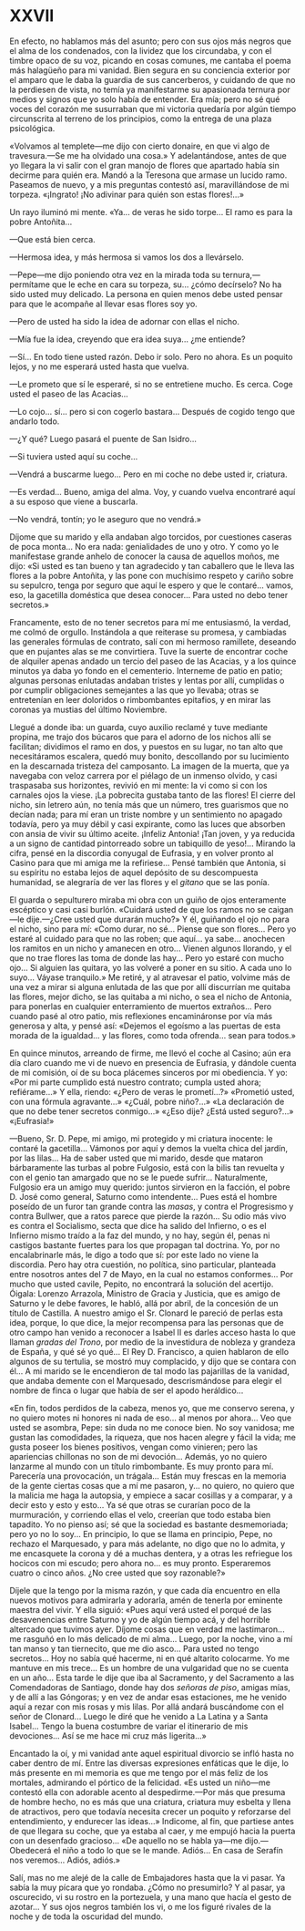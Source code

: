 # XXVII

En efecto, no hablamos más del asunto; pero con sus ojos más negros que el alma
de los condenados, con la lividez que los circundaba, y con el timbre opaco de
su voz, picando en cosas comunes, me cantaba el poema más halagüeño para mi
vanidad. Bien segura en su conciencia exterior por el amparo que le daba la
guardia de sus cancerberos, y cuidando de que no la perdiesen de vista, no
temía ya manifestarme su apasionada ternura por medios y signos que yo solo
había de entender. Era mía; pero no sé qué voces del corazón me susurraban que
mi victoria quedaría por algún tiempo circunscrita al terreno de los
principios, como la entrega de una plaza psicológica.

«Volvamos al templete—me dijo con cierto donaire, en que vi algo de
travesura.—Se me ha olvidado una cosa.» Y adelantándose, antes de que yo
llegara la vi salir con el gran manojo de flores que apartado había sin decirme
para quién era. Mandó a la Teresona que armase un lucido ramo. Paseamos de
nuevo, y a mis preguntas contestó así, maravillándose de mi torpeza. «¡Ingrato!
¡No adivinar para quién son estas flores!...»

Un rayo iluminó mi mente. «Ya... de veras he sido torpe... El ramo es para la
pobre Antoñita...

—Que está bien cerca.

—Hermosa idea, y más hermosa si vamos los dos a llevárselo.

—Pepe—me dijo poniendo otra vez en la mirada toda su ternura,—permítame que le
eche en cara su torpeza, su... ¿cómo decírselo? No ha sido usted muy delicado.
La persona en quien menos debe usted pensar para que le acompañe al llevar esas
flores soy yo.

—Pero de usted ha sido la idea de adornar con ellas el nicho.

—Mía fue la idea, creyendo que era idea suya... ¿me entiende?

—Sí... En todo tiene usted razón. Debo ir solo. Pero no ahora. Es un poquito
lejos, y no me esperará usted hasta que vuelva.

—Le prometo que sí le esperaré, si no se entretiene mucho. Es cerca. Coge usted
el paseo de las Acacias...

—Lo cojo... sí... pero si con cogerlo bastara... Después de cogido tengo que
andarlo todo.

—¿Y qué? Luego pasará el puente de San Isidro...

—Si tuviera usted aquí su coche...

—Vendrá a buscarme luego... Pero en mi coche no debe usted ir, criatura.

—Es verdad... Bueno, amiga del alma. Voy, y cuando vuelva encontraré aquí a su
esposo que viene a buscarla.

—No vendrá, tontín; yo le aseguro que no vendrá.»

Díjome que su marido y ella andaban algo torcidos, por cuestiones caseras de
poca monta... No era nada: genialidades de uno y otro. Y como yo le manifestase
grande anhelo de conocer la causa de aquellos moños, me dijo: «Si usted es tan
bueno y tan agradecido y tan caballero que le lleva las flores a la pobre
Antoñita, y las pone con muchísimo respeto y cariño sobre su sepulcro, tenga
por seguro que aquí le espero y que le contaré... vamos, eso, la gacetilla
doméstica que desea conocer... Para usted no debo tener secretos.»

Francamente, esto de no tener secretos para mí me entusiasmó, la verdad, me
colmó de orgullo. Instándola a que reiterase su promesa, y cambiadas las
generales fórmulas de contrato, salí con mi hermoso ramillete, deseando que en
pujantes alas se me convirtiera. Tuve la suerte de encontrar coche de alquiler
apenas andado un tercio del paseo de las Acacias, y a los quince minutos ya
daba yo fondo en el cementerio. Interneme de patio en patio; algunas personas
enlutadas andaban tristes y lentas por allí, cumplidas o por cumplir
obligaciones semejantes a las que yo llevaba; otras se entretenían en leer
doloridos o rimbombantes epitafios, y en mirar las coronas ya mustias del
último Noviembre.

Llegué a donde iba: un guarda, cuyo auxilio reclamé y tuve mediante propina, me
trajo dos búcaros que para el adorno de los nichos allí se facilitan; dividimos
el ramo en dos, y puestos en su lugar, no tan alto que necesitáramos escalera,
quedó muy bonito, descollando por su lucimiento en la descarnada tristeza del
camposanto. La imagen de la muerta, que ya navegaba con veloz carrera por el
piélago de un inmenso olvido, y casi traspasaba sus horizontes, revivió en mi
mente: la vi como si con los carnales ojos la viese. ¡La pobrecita gustaba
tanto de las flores! El cierre del nicho, sin letrero aún, no tenía más que un
número, tres guarismos que no decían nada; para mí eran un triste nombre y un
sentimiento no apagado todavía, pero ya muy débil y casi expirante, como las
luces que absorben con ansia de vivir su último aceite. ¡Infeliz Antonia! ¡Tan
joven, y ya reducida a un signo de cantidad pintorreado sobre un tabiquillo de
yeso!... Mirando la cifra, pensé en la discordia conyugal de Eufrasia, y en
volver pronto al Casino para que mi amiga me la refiriese... Pensé también que
Antonia, si su espíritu no estaba lejos de aquel depósito de su descompuesta
humanidad, se alegraría de ver las flores y el *gitano* que se las ponía.

El guarda o sepulturero miraba mi obra con un guiño de ojos enteramente
escéptico y casi casi burlón. «Cuidará usted de que los ramos no se caigan—le
dije.—¿Cree usted que durarán mucho?» Y él, guiñando el ojo no para el nicho,
sino para mí: «Como durar, no sé... Piense que son flores... Pero yo estaré al
cuidado para que no las roben; que aquí... ya sabe... anochecen los ramitos en
un nicho y amanecen en otro... Vienen algunos llorando, y el que no trae flores
las toma de donde las hay... Pero yo estaré con mucho ojo... Si alguien las
quitara, yo las volveré a poner en su sitio. A cada uno lo suyo... Váyase
tranquilo.» Me retiré, y al atravesar el patio, volvime más de una vez a mirar
si alguna enlutada de las que por allí discurrían me quitaba las flores, mejor
dicho, se las quitaba a mi nicho, o sea el nicho de Antonia, para ponerlas en
cualquier enterramiento de muertos extraños... Pero cuando pasé al otro patio,
mis reflexiones encamináronse por vía más generosa y alta, y pensé así:
«Dejemos el egoísmo a las puertas de esta morada de la igualdad... y las
flores, como toda ofrenda... sean para todos.»

En quince minutos, arreando de firme, me llevó el coche al Casino; aún era día
claro cuando me vi de nuevo en presencia de Eufrasia, y dándole cuenta de mi
comisión, oí de su boca plácemes sinceros por mi obediencia. Y yo: «Por mi
parte cumplido está nuestro contrato; cumpla usted ahora; refiérame...» Y ella,
riendo: «¿Pero de veras le prometí...?» «Prometió usted, con una fórmula
agravante...» «¿Cuál, pobre niño?...» «La declaración de que no debe tener
secretos conmigo...» «¿Eso dije? ¿Está usted seguro?...» «¡Eufrasia!»

—Bueno, Sr. D. Pepe, mi amigo, mi protegido y mi criatura inocente: le contaré
la gacetilla... Vámonos por aquí y demos la vuelta chica del jardín, por las
lilas... Ha de saber usted que mi marido, desde que mataron bárbaramente las
turbas al pobre Fulgosio, está con la bilis tan revuelta y con el genio tan
amargado que no se le puede sufrir... Naturalmente, Fulgosio era un amigo muy
querido: juntos sirvieron en la facción, el pobre D. José como general, Saturno
como intendente... Pues está el hombre poseído de un furor tan grande contra
las *masas*, y contra el Progresismo y contra Bullwer, que a ratos parece que
pierde la razón... Su odio más vivo es contra el Socialismo, secta que dice ha
salido del Infierno, o es el Infierno mismo traído a la faz del mundo, y no
hay, según él, penas ni castigos bastante fuertes para los que propagan tal
doctrina. Yo, por no encalabrinarle más, le digo a todo que sí: por este lado
no viene la discordia. Pero hay otra cuestión, no política, sino particular,
planteada entre nosotros antes del 7 de Mayo, en la cual no estamos
conformes... Por mucho que usted cavile, Pepito, no encontrará la solución del
acertijo. Óigala: Lorenzo Arrazola, Ministro de Gracia y Justicia, que es amigo
de Saturno y le debe favores, le habló, allá por abril, de la concesión de un
título de Castilla. A nuestro amigo el Sr. Clonard le pareció de perlas esta
idea, porque, lo que dice, la mejor recompensa para las personas que de otro
campo han venido a reconocer a Isabel II es darles acceso hasta lo que llaman
*gradas del Trono*, por medio de la investidura de nobleza y grandeza de
España, y qué sé yo qué... El Rey D. Francisco, a quien hablaron de ello
algunos de su tertulia, se mostró muy complacido, y dijo que se contara con
él... A mi marido se le encendieron de tal modo las pajarillas de la vanidad,
que andaba demente con el Marquesado, descrismándose para elegir el nombre de
finca o lugar que había de ser el apodo heráldico...

«En fin, todos perdidos de la cabeza, menos yo, que me conservo serena, y no
quiero motes ni honores ni nada de eso... al menos por ahora... Veo que usted
se asombra, Pepe: sin duda no me conoce bien. No soy vanidosa; me gustan las
comodidades, la riqueza, que nos hacen alegre y fácil la vida; me gusta poseer
los bienes positivos, vengan como vinieren; pero las apariencias chillonas no
son de mi devoción... Además, yo no quiero lanzarme al mundo con un título
rimbombante. Es muy pronto para mí. Parecería una provocación, un trágala...
Están muy frescas en la memoria de la gente ciertas cosas que a mí me pasaron,
y... no quiero, no quiero que la malicia me haga la autopsia, y empiece a sacar
cosillas y a comparar, y a decir esto y esto y esto... Ya sé que otras se
curarían poco de la murmuración, y corriendo ellas el velo, creerían que todo
estaba bien tapadito. Yo no pienso así; sé que la sociedad es bastante
desmemoriada; pero yo no lo soy... En principio, lo que se llama en principio,
Pepe, no rechazo el Marquesado, y para más adelante, no digo que no lo admita,
y me encasquete la corona y dé a muchas dentera, y a otras les refriegue los
hocicos con mi escudo; pero ahora no... es muy pronto. Esperaremos cuatro
o cinco años. ¿No cree usted que soy razonable?»

Díjele que la tengo por la misma razón, y que cada día encuentro en ella nuevos
motivos para admirarla y adorarla, amén de tenerla por eminente maestra del
vivir. Y ella siguió: «Pues aquí verá usted el porqué de las desavenencias
entre Saturno y yo de algún tiempo acá, y del horrible altercado que tuvimos
ayer. Díjome cosas que en verdad me lastimaron... me rasguñó en lo más delicado
de mi alma... Luego, por la noche, vino a mí tan manso y tan tiernecito, que me
dio asco... Para usted no tengo secretos... Hoy no sabía qué hacerme, ni en qué
altarito colocarme. Yo me mantuve en mis trece... Es un hombre de una
vulgaridad que no se cuenta en un año... Esta tarde le dije que iba al
Sacramento, y del Sacramento a las Comendadoras de Santiago, donde hay dos
*señoras de piso*, amigas mías, y de allí a las Góngoras; y en vez de andar
esas estaciones, me he venido aquí a rezar con mis rosas y mis lilas. Por allá
andará buscándome con el señor de Clonard... Luego le diré que he venido a La
Latina y a Santa Isabel... Tengo la buena costumbre de variar el itinerario de
mis devociones... Así se me hace mi cruz más ligerita...»

Encantado la oí, y mi vanidad ante aquel espiritual divorcio se infló hasta no
caber dentro de mí. Entre las diversas expresiones enfáticas que le dije, lo
más presente en mi memoria es que me tengo por el más feliz de los mortales,
admirando el pórtico de la felicidad. «Es usted un niño—me contestó ella con
adorable acento al despedirme.—Por más que presuma de hombre hecho, no es más
que una criatura, criatura muy esbelta y llena de atractivos, pero que todavía
necesita crecer un poquito y reforzarse del entendimiento, y endurecer las
ideas...» Indicome, al fin, que partiese antes de que llegara su coche, que ya
estaba al caer, y me empujó hacia la puerta con un desenfado gracioso... «De
aquello no se habla ya—me dijo.—Obedecerá el niño a todo lo que se le mande.
Adiós... En casa de Serafín nos veremos... Adiós, adiós.»

Salí, mas no me alejé de la calle de Embajadores hasta que la vi pasar. Ya
sabía la muy pícara que yo rondaba. ¿Cómo no presumirlo? Y al pasar, ya
oscurecido, vi su rostro en la portezuela, y una mano que hacía el gesto de
azotar... Y sus ojos negros también los vi, o me los figuré rivales de la noche
y de toda la oscuridad del mundo.
